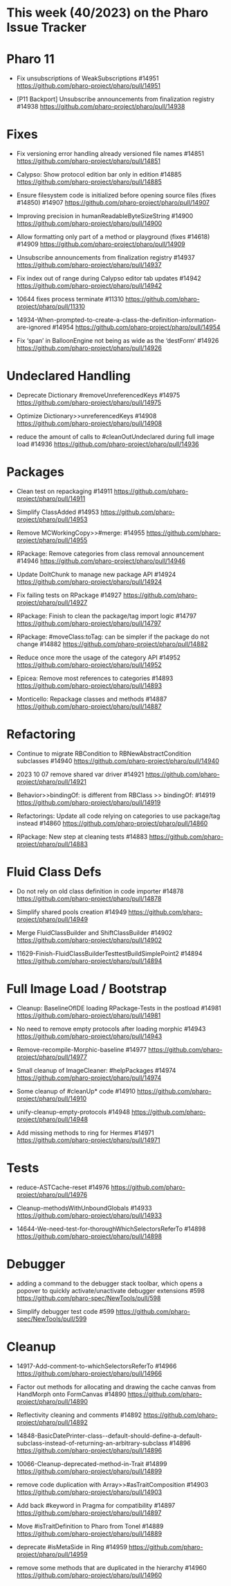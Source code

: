 # This week (40/2023) on the Pharo Issue Tracker

# Pharo 11

- Fix unsubscriptions of WeakSubscriptions #14951
	https://github.com/pharo-project/pharo/pull/14951
	
- [P11 Backport] Unsubscribe announcements from finalization registry #14938
	https://github.com/pharo-project/pharo/pull/14938


# Fixes

- Fix versioning error handling already versioned file names #14851
	https://github.com/pharo-project/pharo/pull/14851

- Calypso: Show protocol edition bar only in edition #14885
	https://github.com/pharo-project/pharo/pull/14885

- Ensure filesystem code is initialized before opening source files (fixes #14850) #14907
	https://github.com/pharo-project/pharo/pull/14907

- Improving precision in humanReadableByteSizeString #14900
	https://github.com/pharo-project/pharo/pull/14900

- Allow formatting only part of a method or playground (fixes #14618) #14909
	https://github.com/pharo-project/pharo/pull/14909

- Unsubscribe announcements from finalization registry #14937
	https://github.com/pharo-project/pharo/pull/14937
	
- Fix index out of range during Calypso editor tab updates #14942
	https://github.com/pharo-project/pharo/pull/14942
	
- 10644 fixes process terminate #11310
	https://github.com/pharo-project/pharo/pull/11310
	
- 14934-When-prompted-to-create-a-class-the-definition-information-are-ignored #14954
	https://github.com/pharo-project/pharo/pull/14954
	
- Fix ‘span’ in BalloonEngine not being as wide as the ‘destForm’ #14926
	https://github.com/pharo-project/pharo/pull/14926


# Undeclared Handling

- Deprecate Dictionary #removeUnreferencedKeys #14975
	https://github.com/pharo-project/pharo/pull/14975
	
- Optimize Dictionary>>unreferencedKeys #14908
	https://github.com/pharo-project/pharo/pull/14908

- reduce the amount of calls to #cleanOutUndeclared during full image load #14936
	https://github.com/pharo-project/pharo/pull/14936
	
	
# Packages

- Clean test on repackaging #14911
	https://github.com/pharo-project/pharo/pull/14911

- Simplify ClassAdded #14953
	https://github.com/pharo-project/pharo/pull/14953
	
- Remove MCWorkingCopy>>#merge: #14955
	https://github.com/pharo-project/pharo/pull/14955
	
- RPackage: Remove categories from class removal announcement #14946
	https://github.com/pharo-project/pharo/pull/14946

- Update DoItChunk to manage new package API #14924
	https://github.com/pharo-project/pharo/pull/14924
	
- Fix failing tests on RPackage #14927
	https://github.com/pharo-project/pharo/pull/14927
	
- RPackage: Finish to clean the package/tag import logic #14797
	https://github.com/pharo-project/pharo/pull/14797
	
- RPackage: #moveClass:toTag: can be simpler if the package do not change #14882
	https://github.com/pharo-project/pharo/pull/14882
	
- Reduce once more the usage of the category API #14952
	https://github.com/pharo-project/pharo/pull/14952
	
- Epicea: Remove most references to categories #14893
	https://github.com/pharo-project/pharo/pull/14893
	
- Monticello: Repackage classes and methods #14887
	https://github.com/pharo-project/pharo/pull/14887

# Refactoring

- Continue to migrate RBCondition to RBNewAbstractCondition subclasses #14940
	https://github.com/pharo-project/pharo/pull/14940

- 2023 10 07 remove shared var driver #14921
	https://github.com/pharo-project/pharo/pull/14921
	
- Behavior>>bindingOf: is different from RBClass >> bindingOf: #14919
	https://github.com/pharo-project/pharo/pull/14919
	
- Refactorings: Update all code relying on categories to use package/tag instead #14860
	https://github.com/pharo-project/pharo/pull/14860
	
- RPackage: New step at cleaning tests #14883
	https://github.com/pharo-project/pharo/pull/14883

	
# Fluid Class Defs

- Do not rely on old class definition in code importer #14878
	https://github.com/pharo-project/pharo/pull/14878
	
- Simplify shared pools creation #14949
	https://github.com/pharo-project/pharo/pull/14949
	
- Merge FluidClassBuilder and ShiftClassBuilder #14902
	https://github.com/pharo-project/pharo/pull/14902
	
- 11629-Finish-FluidClassBuilderTesttestBuildSimplePoint2 #14894
	https://github.com/pharo-project/pharo/pull/14894

# Full Image Load / Bootstrap

- Cleanup: BaselineOfIDE loading RPackage-Tests in the postload #14981
	https://github.com/pharo-project/pharo/pull/14981
	
- No need to remove empty protocols after loading morphic #14943
	https://github.com/pharo-project/pharo/pull/14943
	
- Remove-recompile-Morphic-baseline #14977
	https://github.com/pharo-project/pharo/pull/14977

- Small cleanup of ImageCleaner: #helpPackages #14974
	https://github.com/pharo-project/pharo/pull/14974
	
- Some cleanup of #cleanUp* code #14910
	https://github.com/pharo-project/pharo/pull/14910
	
- unify-cleanup-empty-protocols #14948
	https://github.com/pharo-project/pharo/pull/14948
	
- Add missing methods to ring for Hermes #14971
	https://github.com/pharo-project/pharo/pull/14971

# Tests

- reduce-ASTCache-reset #14976
	https://github.com/pharo-project/pharo/pull/14976
	
- Cleanup-methodsWithUnboundGlobals #14933
	https://github.com/pharo-project/pharo/pull/14933
	
- 14644-We-need-test-for-thoroughWhichSelectorsReferTo #14898
	https://github.com/pharo-project/pharo/pull/14898
	

# Debugger 

- adding a command to the debugger stack toolbar, which opens a popover to quickly activate/unactivate debugger extensions #598
	https://github.com/pharo-spec/NewTools/pull/598
	
- Simplify debugger test code #599
	https://github.com/pharo-spec/NewTools/pull/599

# Cleanup

- 14917-Add-comment-to-whichSelectorsReferTo #14966
	https://github.com/pharo-project/pharo/pull/14966

- Factor out methods for allocating and drawing the cache canvas from HandMorph onto FormCanvas #14890
	https://github.com/pharo-project/pharo/pull/14890

- Reflectivity cleaning and comments #14892
	https://github.com/pharo-project/pharo/pull/14892

- 14848-BasicDatePrinter-class--default-should-define-a-default-subclass-instead-of-returning-an-arbitrary-subclass #14896
	https://github.com/pharo-project/pharo/pull/14896

- 10066-Cleanup-deprecated-method-in-Trait #14899
	https://github.com/pharo-project/pharo/pull/14899

- remove code duplication with Array>>#asTraitComposition #14903
	https://github.com/pharo-project/pharo/pull/14903

- Add back #keyword in Pragma for compatibility #14897
	https://github.com/pharo-project/pharo/pull/14897

- Move #isTraitDefinition to Pharo from Tonel #14889
	https://github.com/pharo-project/pharo/pull/14889
	
- deprecate #isMetaSide in Ring #14959
	https://github.com/pharo-project/pharo/pull/14959
	
- remove some methods that are duplicated in the hierarchy #14960
	https://github.com/pharo-project/pharo/pull/14960